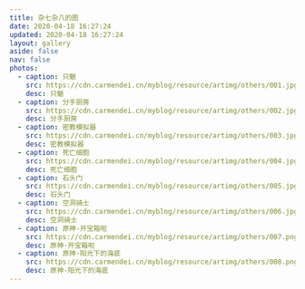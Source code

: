 ```yaml
---
title: 杂七杂八的图
date: 2020-04-18 16:27:24
updated: 2020-04-18 16:27:24
layout: gallery
aside: false
nav: false
photos:
  - caption: 只魈
    src: https://cdn.carmendei.cn/myblog/resource/artimg/others/001.jpg
    desc: 只魈
  - caption: 分手厨房
    src: https://cdn.carmendei.cn/myblog/resource/artimg/others/002.jpg
    desc: 分手厨房
  - caption: 密教模拟器
    src: https://cdn.carmendei.cn/myblog/resource/artimg/others/003.jpg
    desc: 密教模拟器
  - caption: 死亡细胞
    src: https://cdn.carmendei.cn/myblog/resource/artimg/others/004.jpg
    desc: 死亡细胞
  - caption: 石头门
    src: https://cdn.carmendei.cn/myblog/resource/artimg/others/005.jpg
    desc: 石头门
  - caption: 空洞骑士
    src: https://cdn.carmendei.cn/myblog/resource/artimg/others/006.jpg
    desc: 空洞骑士
  - caption: 原神-开宝箱啦
    src: https://cdn.carmendei.cn/myblog/resource/artimg/others/007.png
    desc: 原神-开宝箱啦
  - caption: 原神-阳光下的海底
    src: https://cdn.carmendei.cn/myblog/resource/artimg/others/008.png
    desc: 原神-阳光下的海底
---
```

